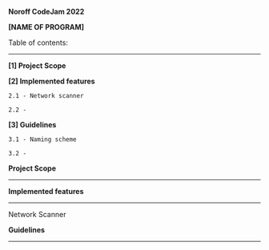 **Noroff CodeJam 2022**


**[NAME OF PROGRAM]**





Table of contents:
________________________________________________

**[1] Project Scope**


**[2] Implemented features**

    2.1 - Network scanner
  
    2.2 - 

**[3] Guidelines**

    3.1 - Naming scheme
  
    3.2 -
  


**Project Scope**
________________________________________________


**Implemented features**
________________________________________________
Network Scanner



**Guidelines**
________________________________________________



